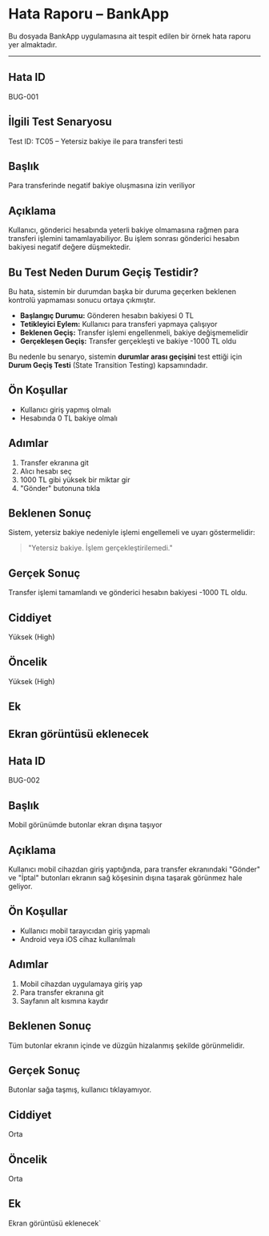# Hata Raporu – BankApp

Bu dosyada BankApp uygulamasına ait tespit edilen bir örnek hata raporu yer almaktadır.

---

## Hata ID  
BUG-001
## İlgili Test Senaryosu
Test ID: TC05 – Yetersiz bakiye ile para transferi testi


## Başlık  
Para transferinde negatif bakiye oluşmasına izin veriliyor

## Açıklama  
Kullanıcı, gönderici hesabında yeterli bakiye olmamasına rağmen para transferi işlemini tamamlayabiliyor. Bu işlem sonrası gönderici hesabın bakiyesi negatif değere düşmektedir.

## Bu Test Neden Durum Geçiş Testidir?

Bu hata, sistemin bir durumdan başka bir duruma geçerken beklenen kontrolü yapmaması sonucu ortaya çıkmıştır.

- **Başlangıç Durumu:** Gönderen hesabın bakiyesi 0 TL  
- **Tetikleyici Eylem:** Kullanıcı para transferi yapmaya çalışıyor  
- **Beklenen Geçiş:** Transfer işlemi engellenmeli, bakiye değişmemelidir  
- **Gerçekleşen Geçiş:** Transfer gerçekleşti ve bakiye -1000 TL oldu

Bu nedenle bu senaryo, sistemin **durumlar arası geçişini** test ettiği için **Durum Geçiş Testi** (State Transition Testing) kapsamındadır.


## Ön Koşullar  
- Kullanıcı giriş yapmış olmalı  
- Hesabında 0 TL bakiye olmalı

## Adımlar  
1. Transfer ekranına git  
2. Alıcı hesabı seç  
3. 1000 TL gibi yüksek bir miktar gir  
4. "Gönder" butonuna tıkla

## Beklenen Sonuç  
Sistem, yetersiz bakiye nedeniyle işlemi engellemeli ve uyarı göstermelidir:  
> "Yetersiz bakiye. İşlem gerçekleştirilemedi."

## Gerçek Sonuç  
Transfer işlemi tamamlandı ve gönderici hesabın bakiyesi -1000 TL oldu.

## Ciddiyet  
Yüksek (High)

## Öncelik  
Yüksek (High)

## Ek  
Ekran görüntüsü eklenecek
---

## Hata ID  
BUG-002

## Başlık  
Mobil görünümde butonlar ekran dışına taşıyor

## Açıklama  
Kullanıcı mobil cihazdan giriş yaptığında, para transfer ekranındaki "Gönder" ve "İptal" butonları ekranın sağ köşesinin dışına taşarak görünmez hale geliyor.

## Ön Koşullar  
- Kullanıcı mobil tarayıcıdan giriş yapmalı  
- Android veya iOS cihaz kullanılmalı

## Adımlar  
1. Mobil cihazdan uygulamaya giriş yap  
2. Para transfer ekranına git  
3. Sayfanın alt kısmına kaydır

## Beklenen Sonuç  
Tüm butonlar ekranın içinde ve düzgün hizalanmış şekilde görünmelidir.

## Gerçek Sonuç  
Butonlar sağa taşmış, kullanıcı tıklayamıyor.

## Ciddiyet  
Orta

## Öncelik  
Orta

## Ek  
Ekran görüntüsü eklenecek`

